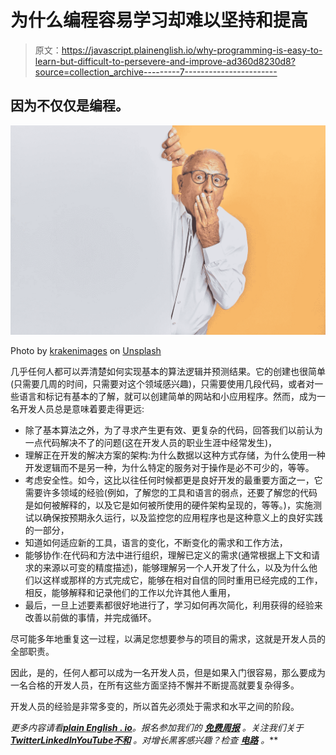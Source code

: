 # 为什么编程容易学习却难以坚持和提高

> 原文：<https://javascript.plainenglish.io/why-programming-is-easy-to-learn-but-difficult-to-persevere-and-improve-ad360d8230d8?source=collection_archive---------7----------------------->

## 因为不仅仅是编程。

![](img/717b07394317f645a2e62367756c6efd.png)

Photo by [krakenimages](https://unsplash.com/@krakenimages?utm_source=medium&utm_medium=referral) on [Unsplash](https://unsplash.com?utm_source=medium&utm_medium=referral)

几乎任何人都可以弄清楚如何实现基本的算法逻辑并预测结果。它的创建也很简单(只需要几周的时间，只需要对这个领域感兴趣)，只需要使用几段代码，或者对一些语言和标记有基本的了解，就可以创建简单的网站和小应用程序。然而，成为一名开发人员总是意味着要走得更远:

*   除了基本算法之外，为了寻求产生更有效、更复杂的代码，回答我们以前认为一点代码解决不了的问题(这在开发人员的职业生涯中经常发生)，
*   理解正在开发的解决方案的架构:为什么数据以这种方式存储，为什么使用一种开发逻辑而不是另一种，为什么特定的服务对于操作是必不可少的，等等。
*   考虑安全性。如今，这比以往任何时候都更是良好开发的最重要方面之一，它需要许多领域的经验(例如，了解您的工具和语言的弱点，还要了解您的代码是如何被解释的，以及它是如何被所使用的硬件架构呈现的，等等。)，实施测试以确保按预期永久运行，以及监控您的应用程序也是这种意义上的良好实践的一部分，
*   知道如何适应新的工具，语言的变化，不断变化的需求和工作方法，
*   能够协作:在代码和方法中进行组织，理解已定义的需求(通常根据上下文和请求的来源以可变的精度描述)，能够理解另一个人开发了什么，以及为什么他们以这样或那样的方式完成它，能够在相对自信的同时重用已经完成的工作，相反，能够解释和记录他们的工作以允许其他人重用，
*   最后，一旦上述要素都很好地进行了，学习如何再次简化，利用获得的经验来改善以前做的事情，并完成循环。

尽可能多年地重复这一过程，以满足您想要参与的项目的需求，这就是开发人员的全部职责。

因此，是的，任何人都可以成为一名开发人员，但是如果入门很容易，那么要成为一名合格的开发人员，在所有这些方面坚持不懈并不断提高就要复杂得多。

开发人员的经验是非常多变的，所以首先必须处于需求和水平之间的阶段。

*更多内容请看*[***plain English . io***](https://plainenglish.io/)*。报名参加我们的* [***免费周报***](http://newsletter.plainenglish.io/) *。关注我们关于*[***Twitter***](https://twitter.com/inPlainEngHQ)[***LinkedIn***](https://www.linkedin.com/company/inplainenglish/)*[***YouTube***](https://www.youtube.com/channel/UCtipWUghju290NWcn8jhyAw)*[***不和***](https://discord.gg/GtDtUAvyhW) *。对增长黑客感兴趣？检查* [***电路***](https://circuit.ooo/) *。***